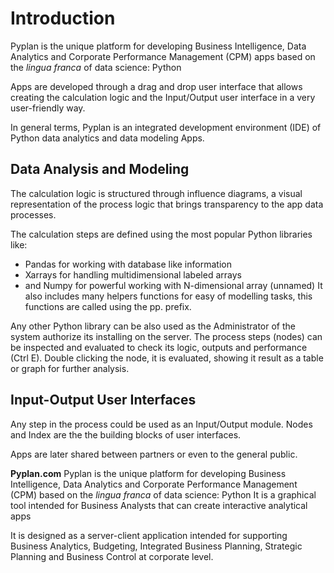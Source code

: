 
# Introduction
Pyplan is the unique platform for developing Business Intelligence, Data Analytics and Corporate Performance Management (CPM) apps based on the *lingua franca* of data science: Python

Apps are developed through a drag and drop user interface that allows creating the calculation logic and the Input/Output user interface in a very user-friendly way.

In general terms, Pyplan is an integrated development environment (IDE) of Python data analytics and data modeling Apps.

## Data Analysis and Modeling
The calculation logic is structured through influence diagrams, a visual representation of the process logic that brings transparency to the app data processes.

The calculation steps are defined using the most popular Python libraries like:

 - Pandas for working with database like information 
 - Xarrays for handling multidimensional labeled arrays 
 - and Numpy for powerful working with N-dimensional array (unnamed)
It also includes many helpers functions for easy of modelling tasks, this functions are called using the pp. prefix.

Any other Python library can be also used as the Administrator of the system authorize its installing on the server.
The process steps (nodes) can be inspected and evaluated to check its logic, outputs and performance (Ctrl E).
Double clicking the node, it is evaluated, showing it result as a table or graph for further analysis.

## Input-Output User Interfaces
Any step in the process could be used as an Input/Output module. Nodes and Index are the the building blocks of user interfaces.


Apps are later shared between partners or even to the general public.


**Pyplan.com**
Pyplan is the unique platform for developing Business Intelligence, Data Analytics and Corporate Performance Management (CPM) based on the *lingua franca* of data science: Python
It is a graphical tool intended for Business Analysts that can create interactive analytical apps

It is designed as a server-client application intended for supporting Business Analytics, Budgeting, Integrated Business Planning, Strategic Planning and Business Control at corporate level.



<!--stackedit_data:
eyJoaXN0b3J5IjpbLTExNzE1MDI3MzIsNTg3MzgxOTA1LC0xOT
c1MTc2MzAzLC02MjkyMzc4MDYsLTk0ODE1NzkxNCw5Mjg3MDgw
NjAsLTM1MTE3NDY5MiwxNjYyNjAyMTkwLDg4Mzc4MzM0NCwxNz
c1MDk0NTI0LDgxMzg0Mzg2NCwtMTY4NDEzMjA4OSwtMTU2NTk4
MjEyMCwtMTM3NTM1NTQ2LDgwMjAxMjIyOCwyMDkxNjkxNjYwLC
01Mzc4NjU0XX0=
-->